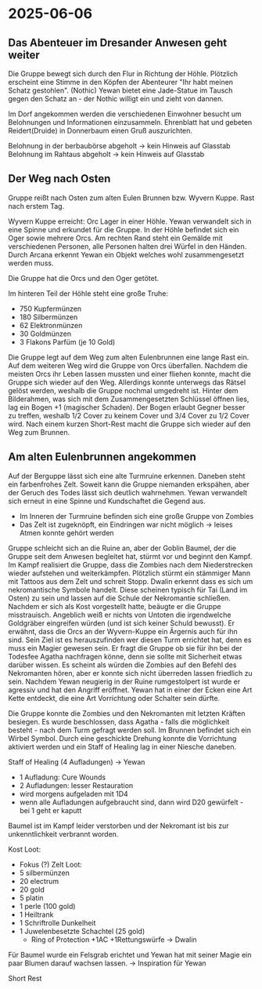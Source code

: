 # 2025-06-06

## Das Abenteuer im Dresander Anwesen geht weiter

Die Gruppe bewegt sich durch den Flur in Richtung der Höhle. Plötzlich erscheint eine Stimme in den Köpfen der Abenteurer "Ihr habt meinen Schatz gestohlen". (Nothic)
Yewan bietet eine Jade-Statue im Tausch gegen den Schatz an - der Nothic willigt ein und zieht von dannen.

Im Dorf angekommen werden die verschiedenen Einwohner besucht um Belohnungen und Informationen einzusammeln.
Ehrenblatt hat und gebeten Reidert(Druide) in Donnerbaum einen Gruß auszurichten.

Belohnung in der berbaubörse abgeholt → kein Hinweis auf Glasstab
Belohnung im Rahtaus abgeholt → kein Hinweis auf Glasstab

## Der Weg nach Osten

Gruppe reißt nach Osten zum alten Eulen Brunnen bzw. Wyvern Kuppe.
Rast nach erstem Tag.

Wyvern Kuppe erreicht: Orc Lager in einer Höhle. Yewan verwandelt sich in eine Spinne und erkundet für die Gruppe.
In der Höhle befindet sich ein Oger sowie mehrere Orcs.
Am rechten Rand steht ein Gemälde mit verschiedenen Personen, alle Personen halten drei Würfel in den Händen. Durch Arcana erkennt Yewan ein Objekt welches wohl zusammengesetzt werden muss.

Die Gruppe hat die Orcs und den Oger getötet.

Im hinteren Teil der Höhle steht eine große Truhe:
- 750 Kupfermünzen
- 180 Silbermünzen
- 62 Elektronmünzen
- 30 Goldmünzen
- 3 Flakons Parfüm (je 10 Gold)

Die Gruppe legt auf dem Weg zum alten Eulenbrunnen eine lange Rast ein. Auf dem weiteren Weg wird die Gruppe von Orcs überfallen.
Nachdem die meisten Orcs ihr Leben lassen mussten und einer fliehen konnte, macht die Gruppe sich wieder auf den Weg. Allerdings konnte unterwegs das Rätsel gelöst werden, weshalb die Gruppe nochmal umgedreht ist.
Hinter dem Bilderahmen, was sich mit dem Zusammengesetzten Schlüssel öffnen lies, lag ein Bogen +1 (magischer Schaden). Der Bogen erlaubt Gegner besser zu treffen, weshalb 1/2 Cover zu keinem Cover  und 3/4 Cover zu 1/2 Cover wird.
Nach einem kurzen Short-Rest macht die Gruppe sich wieder auf den Weg zum Brunnen.

## Am alten Eulenbrunnen angekommen

Auf  der Berguppe lässt sich eine alte Turmruine erkennen. Daneben steht ein farbenfrohes Zelt. Soweit kann die Gruppe niemanden erkspähen, aber der Geruch des Todes lässt sich deutlich wahrnehmen.
Yewan verwandelt sich erneut in eine Spinne und Kundschaftet die Gegend aus.
- Im Inneren der Turmruine befinden sich eine große Gruppe von Zombies
- Das Zelt ist zugeknöpft, ein Eindringen war nicht möglich → leises Atmen konnte gehört werden

Gruppe schleicht sich an die Ruine an, aber der Goblin Baumel, der die Gruppe seit dem Anwesen begleitet hat, stürmt vor und beginnt den Kampf.
Im Kampf realisiert die Gruppe, dass die Zombies nach dem Niederstrecken wieder aufstehen und weiterkämpfen.
Plötzlich stürmt ein stämmiger Mann mit Tattoos aus dem Zelt und schreit Stopp.
Dwalin erkennt dass es sich um nekromantische Symbole handelt. Diese scheinen typisch für Tai (Land im Osten) zu sein und lassen auf die Schule der Nekromantie schließen.
Nachdem er sich als Kost vorgestellt hatte, beäugte er die Gruppe misstrauisch.
Angeblich weiß er nichts von Untoten die irgendwelche Goldgräber eingreifen würden (und ist sich keiner Schuld bewusst).
Er erwähnt, dass die Orcs an der Wyvern-Kuppe ein Ärgernis auch für ihn sind.
Sein Ziel ist es herauszufinden wer diesen Turm errichtet hat, denn es muss ein Magier gewesen sein.
Er fragt die Gruppe ob sie für ihn bei der Todesfee Agatha nachfragen könne, denn sie sollte mit Sicherheit etwas darüber wissen.
Es scheint als würden die Zombies auf den Befehl des Nekromanten hören, aber er konnte sich nicht überreden lassen friedlich zu sein.
Nachdem Yewan neugierig in der Ruine rumgestolpert ist wurde er agressiv und hat den Angriff eröffnet.
Yewan hat in einer der Ecken eine Art Kette entdeckt, die eine Art Vorrichtung oder Schalter sein dürfte.

Die Gruppe konnte die Zombies und den Nekromanten mit letzten Kräften besiegen. Es wurde beschlossen, dass Agatha - falls die möglichkeit besteht - nach dem Turm gefragt werden soll.
Im Brunnen befindet sich ein Wirbel Symbol. Durch eine geschickte Drehung konnte die Vorrichtung aktiviert werden und ein Staff of Healing lag in einer Niesche daneben.

Staff of Healing (4 Aufladungen) → Yewan
- 1 Aufladung: Cure Wounds
- 2 Aufladungen: lesser Restauration
- wird morgens aufgeladen mit 1D4
- wenn alle Aufladungen aufgebraucht sind, dann wird D20 gewürfelt - bei 1 geht er kaputt

Baumel ist im Kampf leider verstorben und der Nekromant ist bis zur unkenntlichkeit verbrannt worden.

Kost Loot:
- Fokus (?)
Zelt Loot:
- 5 silbermünzen
- 20 electrum
- 20 gold
- 5 platin
- 1 perle (100 gold)
- 1 Heiltrank
- 1 Schriftrolle Dunkelheit
- 1 Juwelenbesetzte Schachtel (25 gold)
   - Ring of Protection +1AC +1Rettungswürfe → Dwalin

Für Baumel wurde ein Felsgrab erichtet und Yewan hat mit seiner Magie ein paar Blumen darauf wachsen lassen. → Inspiration für Yewan

Short Rest